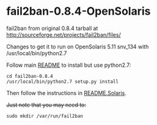 fail2ban-0.8.4-OpenSolaris
======================
fail2ban from original 0.8.4 tarball at http://sourceforge.net/projects/fail2ban/files/

Changes to get it to run on OpenSolaris 5.11 snv_134 with /usr/local/bin/python2.7

Follow main [README](README) to install but use python2.7:

	cd fail2ban-0.8.4
	/usr/local/bin/python2.7 setup.py install

Then follow the instructions in [README.Solaris](README.Solaris). 

<del>Just note that you may need to:

	sudo mkdir /var/run/fail2ban 
</del>
